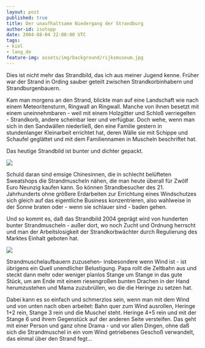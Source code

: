```yaml
---
layout: post
published: true
title: Der unaufhaltsame Niedergang der Strandburg
author-id: isotopp
date: 2004-08-04 22:00:00 UTC
tags:
- kiel
- lang_de
feature-img: assets/img/background/rijksmuseum.jpg
---
```

Dies ist nicht mehr das Strandbild, das ich aus meiner Jugend kenne. Früher war der Strand in Ording sauber geteilt zwischen Strandkorbinhabern und Strandburgenbauern. 

Kam man morgens an den Strand, blickte man auf eine Landschaft wie nach einem Meteoritensturm, Ringwall an Ringwall. Manche von ihnen besetzt mit einem uneinnehmbaren - weil mit einem Holzgitter und Schloß verriegelten - Strandkorb, andere scheinbar leer und verfügbar. Doch wehe, wenn man sich in den Sandwällen niederließ, den eine Familie gestern in stundenlanger Kleinarbeit errichtet hat, deren Wälle sie mit Schippe und Schaufel geglättet und mit dem Familiennamen in Muscheln beschriftet hat.

Das heutige Strandbild ist bunter und dichter gepackt.

![](/uploads/strandmuscheln.jpg)

Schuld daran sind emsige Chinesinnen, die in schlecht belüfteten Sweatshops die Strandmuscheln nähen, die man heute überall für Zwölf Euro Neunzig kaufen kann. So können Strandbesucher des 21. Jahrhunderts ohne größere Erdarbeiten zur Errichtung eines Windschutzes sich gleich auf das eigentliche Business konzentrieren, also wahlweise in der Sonne braten oder - wenn sie schlauer sind - baden gehen.

Und so kommt es, daß das Strandbild 2004 geprägt wird von hunderten bunter Strandmuscheln - außer dort, wo noch 
Zucht und Ordnung herrscht und man der Arbeitslosigkeit der Strandkorbwächter durch Regulierung des Marktes Einhalt geboten hat.

![](/uploads/strandmuschel.png)

Strandmuschelaufbauern zuzusehen- insbesondere wenn Wind ist - ist übrigens ein Quell unendlicher Belustigung. Papa rollt die Zeltbahn aus und steckt dann mehr oder weniger planlos Stange um Stange in das gute Stück, um am Ende mit einem riesengroßen bunten Drachen in der Hand herumzustehen und Mama zuzubrüllen, wo die die Heringe zu setzen hat.

Dabei kann es so einfach und schmerzlos sein, wenn man mit dem Wind und von unten nach oben arbeitet: Bahn quer zum Wind ausrollen, Heringe 1+2 rein, Stange 3 rein und die Muschel steht. Heringe 4+5 rein und mit der Stange 6 und ihrem Gegenstück auf der anderen Seite versteifen. Das geht mit einer Person und ganz ohne Drama - und vor allen Dingen, ohne daß sich die Strandmuschel in ein vom Wind getriebenes Geschoß verwandelt, das einmal über den Strand fegt...
